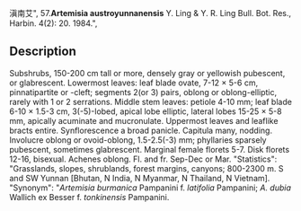 滇南艾",
57.**Artemisia austroyunnanensis** Y. Ling & Y. R. Ling Bull. Bot. Res., Harbin. 4(2): 20. 1984.",

## Description
Subshrubs, 150-200 cm tall or more, densely gray or yellowish pubescent, or glabrescent. Lowermost leaves: leaf blade ovate, 7-12 × 5-6 cm, pinnatipartite or -cleft; segments 2(or 3) pairs, oblong or oblong-elliptic, rarely with 1 or 2 serrations. Middle stem leaves: petiole 4-10 mm; leaf blade 6-10 × 1.5-3 cm, 3(-5)-lobed, apical lobe elliptic, lateral lobes 15-25 × 5-8 mm, apically acuminate and mucronulate. Uppermost leaves and leaflike bracts entire. Synflorescence a broad panicle. Capitula many, nodding. Involucre oblong or ovoid-oblong, 1.5-2.5(-3) mm; phyllaries sparsely pubescent, sometimes glabrescent. Marginal female florets 5-7. Disk florets 12-16, bisexual. Achenes oblong. Fl. and fr. Sep-Dec or Mar.
  "Statistics": "Grasslands, slopes, shrublands, forest margins, canyons; 800-2300 m. S and SW Yunnan [Bhutan, N India, N Myanmar, N Thailand, N Vietnam].
  "Synonym": "*Artemisia burmanica* Pampanini f. *latifolia* Pampanini; *A. dubia* Wallich ex Besser f. *tonkinensis* Pampanini.
